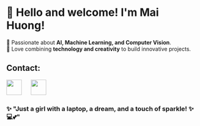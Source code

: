 # 🌷 Hello and welcome! I'm Mai Huong!
🚀 Passionate about **AI, Machine Learning, and Computer Vision**.<br>
🎨 Love combining **technology and creativity** to build innovative projects.

## Contact:
<a href="https://www.facebook.com/nguyenmaihuogn/" target="_blank"><img src="https://cdn.simpleicons.org/facebook/0866FF" width="40" height="40"/></a> &nbsp;&nbsp;&nbsp;&nbsp; <a href="https://www.instagram.com/bnabnubne/" target="_blank"><img src="https://cdn.simpleicons.org/instagram/FF0069" width="40" height="40"/></a>

### ✨ "Just a girl with a laptop, a dream, and a touch of sparkle! ✨💻💕"

